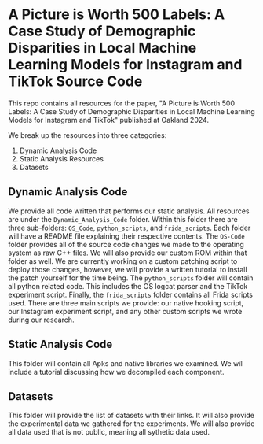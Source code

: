 # A Picture is Worth 500 Labels: A Case Study of Demographic Disparities in Local Machine Learning Models for Instagram and TikTok Source Code

This repo contains all resources for the paper, "A Picture is Worth 500 Labels: A Case Study of Demographic Disparities in Local Machine Learning Models for Instagram and TikTok" published at Oakland 2024.

We break up the resources into three categories:
1. Dynamic Analysis Code
2. Static Analysis Resources
3. Datasets


## Dynamic Analysis Code

We provide all code written that performs our static analysis.
All resources are under the `Dynamic_Analysis_Code` folder.
Within this folder there are three sub-folders: `OS_Code`, `python_scripts`, and `frida_scripts`.
Each folder will have a README file explaining their respective contents.
The `OS-Code` folder provides all of the source code changes we made to the operating system as raw C++ files.
We wlll also provide our custom ROM within that folder as well.
We are currently working on a custom patching script to deploy those changes, however, we will provide a written tutorial to install the patch yourself for the time being.
The `python_scripts` folder will contain all python related code.
This includes the OS logcat parser and the TikTok experiment script.
Finally, the `frida_scripts` folder contains all Frida scripts used.
There are three main scripts we provide: our native hooking script, our Instagram experiment script, and any other custom scripts we wrote during our research.

## Static Analysis Code

This folder will contain all Apks and native libraries we examined.
We will include a tutorial discussing how we decompiled each component.

## Datasets

This folder will provide the list of datasets with their links.
It will also provide the experimental data we gathered for the experiments.
We will also provide all data used that is not public, meaning all sythetic data used.



